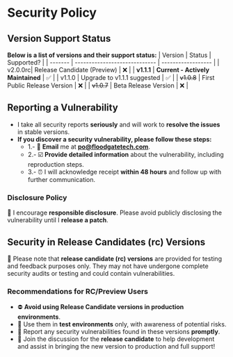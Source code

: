 # Security Policy

## Version Support Status
**Below is a list of versions and their support status:**
| Version | Status                        | Supported?         |
| ------- | ----------------------------- | ------------------ |
| v2.0.0rc| Release Candidate (Preview)   | :x:                |
| **v1.1.1**  | **Current - Actively Maintained** | :white_check_mark: |
| v1.1.0  | Upgrade to v1.1.1 suggested   | :white_check_mark: |
| ~~v1.0.8~~  | First Public Release Version  | :x:                |
| ~~v1.0.7~~  | Beta Release Version          | :x:                |

## Reporting a Vulnerability
- I take all security reports **seriously** and will work to **resolve the issues** in stable versions.
- **If you discover a security vulnerability, please follow these steps:**
  - 1.- 📧 **Email** me at **[po@floodgatetech.com](mailto:po@floodgatetech.com)**.
  - 2.- ☑️ **Provide detailed information** about the vulnerability, including reproduction steps.
  - 3.- ⏰ I will acknowledge receipt **within 48 hours** and follow up with further communication.

### Disclosure Policy
🥺 I encourage **responsible disclosure**. Please avoid publicly disclosing the vulnerability until I **release a patch**.

## Security in Release Candidates (rc) Versions
📓 Please note that **release candidate (rc) versions** are provided for testing and feedback purposes only. They may not have undergone complete security audits or testing and could contain vulnerabilities. 

### Recommendations for RC/Preview Users
- ⛔ **Avoid using Release Candidate versions in production environments**.
- 🧪 Use them in **test environments** only, with awareness of potential risks.
- 🐛 Report any security vulnerabilities found in these versions **promptly**.
- 🥳 Join the discussion for the **release candidate** to help development and assist in bringing the new version to production and full support!
